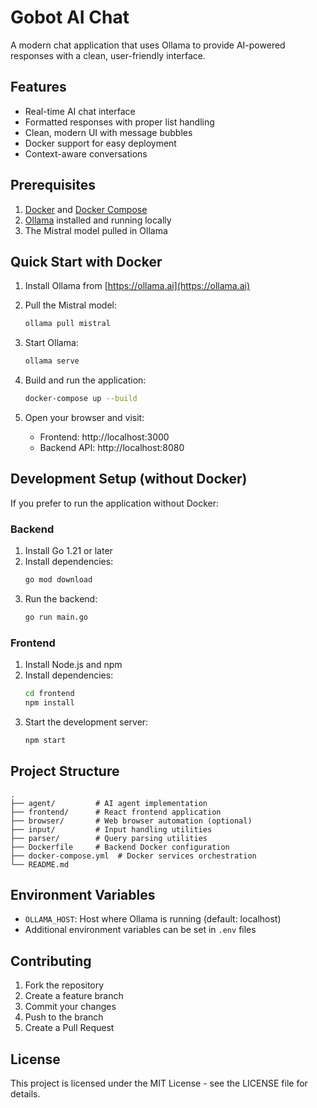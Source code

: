 # Gobot AI Chat

A modern chat application that uses Ollama to provide AI-powered responses with a clean, user-friendly interface.

## Features

- Real-time AI chat interface
- Formatted responses with proper list handling
- Clean, modern UI with message bubbles
- Docker support for easy deployment
- Context-aware conversations

## Prerequisites

1. [Docker](https://docs.docker.com/get-docker/) and [Docker Compose](https://docs.docker.com/compose/install/)
2. [Ollama](https://ollama.ai) installed and running locally
3. The Mistral model pulled in Ollama

## Quick Start with Docker

1. Install Ollama from [https://ollama.ai](https://ollama.ai)

2. Pull the Mistral model:
   ```bash
   ollama pull mistral
   ```

3. Start Ollama:
   ```bash
   ollama serve
   ```

4. Build and run the application:
   ```bash
   docker-compose up --build
   ```

5. Open your browser and visit:
   - Frontend: http://localhost:3000
   - Backend API: http://localhost:8080

## Development Setup (without Docker)

If you prefer to run the application without Docker:

### Backend

1. Install Go 1.21 or later
2. Install dependencies:
   ```bash
   go mod download
   ```
3. Run the backend:
   ```bash
   go run main.go
   ```

### Frontend

1. Install Node.js and npm
2. Install dependencies:
   ```bash
   cd frontend
   npm install
   ```
3. Start the development server:
   ```bash
   npm start
   ```

## Project Structure

```
.
├── agent/         # AI agent implementation
├── frontend/      # React frontend application
├── browser/       # Web browser automation (optional)
├── input/         # Input handling utilities
├── parser/        # Query parsing utilities
├── Dockerfile     # Backend Docker configuration
├── docker-compose.yml  # Docker services orchestration
└── README.md
```

## Environment Variables

- `OLLAMA_HOST`: Host where Ollama is running (default: localhost)
- Additional environment variables can be set in `.env` files

## Contributing

1. Fork the repository
2. Create a feature branch
3. Commit your changes
4. Push to the branch
5. Create a Pull Request

## License

This project is licensed under the MIT License - see the LICENSE file for details. 